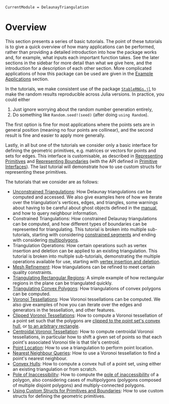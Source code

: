 ```@meta
CurrentModule = DelaunayTriangulation
```

# Overview

This section presents a series of basic tutorials. The point of these tutorials is to give a quick overview of how many applications can be performed, rather than providing a detailed introduction into how the package works and, for example, what inputs each important function takes. See the later sections in the sidebar for more detail than what we give here, and the introduction for a description of each other section. More complicated applications of how this package can be used are given in the [Example Applications](../applications/overview.md) section.

In the tutorials, we make consistent use of the package [`StableRNGs.jl`](https://github.com/JuliaRandom/StableRNGs.jl) to make the random results reproducible across Julia versions. In practice, you could either

1. Just ignore worrying about the random number generation entirely,
2. Do something like `Random.seed!(seed)` (after doing `using Random`).

The first option is fine for most applications where the points sets are in general position (meaning no four points are collinear), and the second result is fine and easier to apply more generally.

Lastly, in all but one of the tutorials we consider only a basic interface for defining the geometric primitives, e.g. matrices or vectors for points and sets for edges. This interface is customisable, as described in [Representing Primitives](../manual/primitives.md) and [Representing Boundaries](../manual/boundaries.md) (with the API defined in [Primitive Interfaces](../api/primitive_interfaces.md)). The last tutorial will demonstrate how to use custom structs for 
representing these primitives.

The tutorials that we consider are as follows:

- [Unconstrained Triangulations](unconstrained.md): How Delaunay triangulations can be computed and accessed. We also give examples here of how we iterate over the triangulation's vertices, edges, and triangles, some warnings about having to be careful about ghost objects defined in the [manual](../manual/ghost_triangles.md), and how to query neighbour information.
- Constrained Triangulations: How constrained Delaunay triangulations can be computed, and how different types of boundaries can be represented for triangulating. This tutorial is broken into multiple sub-tutorials, starting with considering [constrained segments](constrained_edges.md) and ending with considering [multipolygons](constrained_multipolygon.md).
- Triangulation Operations: How certain operations such as vertex insertion and deletion can be applied to an existing triangulation. This tutorial is broken into multiple sub-tutorials, demonstrating the multiple operations available for use, starting with [vertex insertion and deletion](operations_vertex_insertion_deletion.md).
- [Mesh Refinement](refinement.md): How triangulations can be refined to meet certain quality constraints.
- [Triangulating Rectangular Regions](lattice.md): A simple example of how rectangular regions in the plane can be triangulated quickly.
- [Triangulating Convex Polygons](convex.md): How triangulations of convex polygons can be computed.
- [Voronoi Tessellations](voronoi.md): How Voronoi tessellations can be computed. We also give examples of how you can iterate over the edges and generators in the tessellation, and other features.
- [Clipped Voronoi Tessellations](clipped.md): How to compute a Voronoi tessellation of a point set such that the polygons are [clipped to the point set's convex hull](clipped.md), or [to an arbitrary rectangle](clipped_rectangle.md).
- [Centroidal Voronoi Tessellation](centroidal.md): How to compute centroidal Voronoi tessellations, in particular how to shift a given set of points so that each point's associated Voronoi tile is that tile's centroid.
- [Point Location](point_location.md): How to use a triangulation to perform point location.
- [Nearest Neighbour Queries](nearest.md): How to use a Voronoi tessellation to find a point's nearest neighbour.
- [Convex Hulls](convex_hull.md): How to compute a convex hull of a point set, using either an existing triangulation or from scratch.
- [Pole of Inaccessibility](pole_of_inaccessibility.md): How to compute the [pole of inaccessibility](https://blog.mapbox.com/a-new-algorithm-for-finding-a-visual-center-of-a-polygon-7c77e6492fbc) of a polygon, also considering cases of multipolygons (polygons composed of multiple disjoint polygons) and multiply-connected polygons.
- [Using Custom Structs for Primitives and Boundaries](custom_primitive.md): How to use custom structs for defining the geometric primitives.